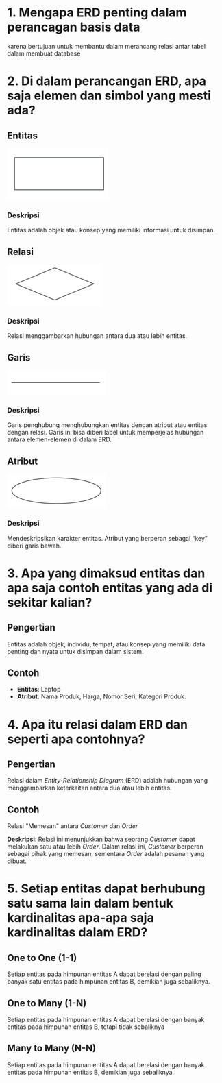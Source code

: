 # 1. Mengapa ERD penting dalam perancagan basis data
karena bertujuan untuk membantu dalam merancang relasi antar tabel dalam membuat database
# 2. Di dalam perancangan ERD, apa saja elemen dan simbol yang mesti ada?

## Entitas

![Entitas](asets/entittas.png)
### Deskripsi
Entitas adalah objek atau konsep yang memiliki informasi untuk disimpan.
## Relasi

![Entitas](asets/relasi.png)
### Deskripsi
Relasi menggambarkan hubungan antara dua atau lebih entitas.
## Garis

![Garis](asets/garis.png)
### Deskripsi
Garis penghubung menghubungkan entitas dengan atribut atau entitas dengan relasi. Garis ini bisa diberi label untuk memperjelas hubungan antara elemen-elemen di dalam ERD.
## Atribut

![Entitas](asets/atribut.png)
### Deskripsi
Mendeskripsikan karakter entitas. Atribut yang berperan sebagai “key” diberi garis bawah.

# 3. Apa yang dimaksud entitas dan apa saja contoh entitas yang ada di sekitar kalian?

## Pengertian
Entitas adalah objek, individu, tempat, atau konsep yang memiliki data penting dan nyata untuk disimpan dalam sistem.

## Contoh
- **Entitas**: Laptop
- **Atribut**: Nama Produk, Harga, Nomor Seri, Kategori Produk.
# 4. Apa itu relasi dalam ERD dan seperti apa contohnya?

## Pengertian
Relasi dalam _Entity-Relationship Diagram_ (ERD) adalah hubungan yang menggambarkan keterkaitan antara dua atau lebih entitas.

## Contoh
Relasi "Memesan" antara _Customer_ dan _Order_

**Deskripsi**: Relasi ini menunjukkan bahwa seorang _Customer_ dapat melakukan satu atau lebih _Order_. Dalam relasi ini, _Customer_ berperan sebagai pihak yang memesan, sementara _Order_ adalah pesanan yang dibuat.
# 5. Setiap entitas dapat berhubung satu sama lain dalam bentuk kardinalitas apa-apa saja kardinalitas dalam ERD?

## One to One (1-1)
Setiap entitas pada himpunan entitas A dapat berelasi dengan paling banyak satu entitas pada himpunan entitas B, demikian juga sebaliknya.

## One to Many (1-N)
Setiap entitas pada himpunan entitas A dapat berelasi dengan banyak entitas pada himpunan entitas B, tetapi tidak sebaliknya

## Many to Many (N-N)
Setiap entitas pada himpunan entitas A dapat berelasi dengan banyak entitas pada himpunan entitas B, demikian juga sebaliknya.